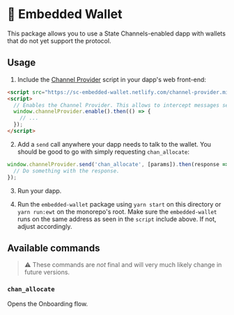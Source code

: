 # 💼 Embedded Wallet

This package allows you to use a State Channels-enabled dapp with wallets that do not yet support the protocol.

## Usage

1. Include the [Channel Provider](../channel-provider) script in your dapp's web front-end:

```html
<script src="https://sc-embedded-wallet.netlify.com/channel-provider.min.js"></script>
<script>
  // Enables the Channel Provider. This allows to intercept messages sent via postMessage.
  window.channelProvider.enable().then(() => {
    // ...
  });
</script>
```

2. Add a `send` call anywhere your dapp needs to talk to the wallet. You should be good to go with simply
   requesting `chan_allocate`:

```js
window.channelProvider.send('chan_allocate', [params]).then(response => {
  // Do something with the response.
});
```

3. Run your dapp.

4. Run the `embedded-wallet` package using `yarn start` on this directory or `yarn run:ewt` on the monorepo's root.
   Make sure the `embedded-wallet` runs on the same address as seen in the `script` include above. If not, adjust
   accordingly.

## Available commands

> ⚠ These commands are _not_ final and will very much likely change in future versions.

### `chan_allocate`

Opens the Onboarding flow.
